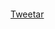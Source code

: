 <div style='margin: 20px 0 0 0'>
  
  <div class="fb-like" style="margin-right:30px" data-send="true" data-layout="button_count" data-width="450" data-show-faces="false" data-action="recommend"></div>

  <a href="https://twitter.com/share" class="twitter-share-button" data-lang="pt">Tweetar</a>
  <script>!function(d,s,id){var js,fjs=d.getElementsByTagName(s)[0];if(!d.getElementById(id)){js=d.createElement(s);js.id=id;js.src="//platform.twitter.com/widgets.js";fjs.parentNode.insertBefore(js,fjs);}}(document,"script","twitter-wjs");</script>
  
</div>
